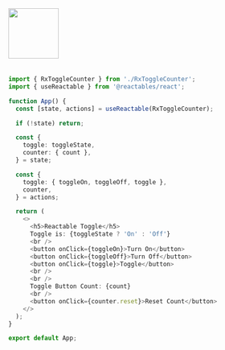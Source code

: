 <a href="https://stackblitz.com/edit/vitejs-vite-ksxbknfu?file=src%2FApp.tsx" target="_blank" rel="noreferrer">
 <img src="/reactables/stackblitz.png" width="100" />
<a>

<br>
<br>

```typescript
import { RxToggleCounter } from './RxToggleCounter';
import { useReactable } from '@reactables/react';

function App() {
  const [state, actions] = useReactable(RxToggleCounter);

  if (!state) return;

  const {
    toggle: toggleState,
    counter: { count },
  } = state;

  const {
    toggle: { toggleOn, toggleOff, toggle },
    counter,
  } = actions;

  return (
    <>
      <h5>Reactable Toggle</h5>
      Toggle is: {toggleState ? 'On' : 'Off'}
      <br />
      <button onClick={toggleOn}>Turn On</button>
      <button onClick={toggleOff}>Turn Off</button>
      <button onClick={toggle}>Toggle</button>
      <br />
      <br />
      Toggle Button Count: {count}
      <br />
      <button onClick={counter.reset}>Reset Count</button>
    </>
  );
}

export default App;

```